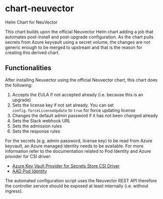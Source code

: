 # chart-neuvector
Helm Chart for NeuVector

This chart builds upon the official Neuvector Helm chart adding a job that automates post-install and post-upgrade configuration.
As the chart pulls secrets from Azure keyvault using a secret volume, the changes are not generic enough to be merged to upstream and that is the reason for creating this derived chart.

## Functionalities
After installing Neuvector using the official Neuvector chart, this chart does the following:

1. Accepts the EULA if not accepted already (i.e. because this is an upgrade)
2. Sets the license key if not set already. You can set `config.forceLicenseUpdate` to `true` for force updating license
3. Changes the default admin password if it has not been changed already
4. Sets the Slack webhook URL
5. Sets the admission rules
6. Sets the response rules

For the secrets (e.g. admin password, license key) to be read from Azure keyvault, an Azure managed identity needs to be available.
For more information refer to the documentation related to Pod Identity and Azure provider for CSI driver:
- [Azure Key Vault Provider for Secrets Store CSI Driver](https://github.com/Azure/secrets-store-csi-driver-provider-azure)
- [AAD Pod Identity](https://github.com/Azure/aad-pod-identity)

The automated configuration script uses the Neuvector REST API therefore the controller service should be exposed at least internally 
(i.e. without ingress).

